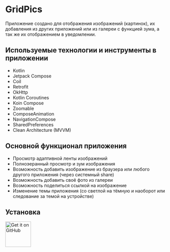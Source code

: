 # GridPics
Приложение создано для отображения изображений (картинок), их добавления из других приложений или из галереи с функцией зума, а так же их отображением в уведомлении. 

## Используемые технологии и инструменты в приложении
- Kotlin
- Jetpack Compose
- Coil
- Retrofit
- OkHttp
- Kotlin Coroutines
- Koin Compose
- Zoomable
- ComposeAnimation
- NavigationCompose
- SharedPreferences
- Clean Architecture (MVVM)

## Основной функционал приложения
- Просмотр адаптивной ленты изображений
- Полноэеранный просмотр и зум изображения
- Возможность добавить изображение из браузера или любого другого приложения (через системный share)
- Возможность добавить своё фото из галереи
- Возможность поделиться ссылкой на изображение 
- Изменение темы приложения (со светлой на тёмную и наоборот или  следование за темой на устройстве)

## Установка
[<img src="https://raw.githubusercontent.com/mateusz-bak/openreads/master/doc/github/get-it-on-github.png"
    alt="Get it on GitHub"
    height="80">](https://github.com/zhek1chan/GridPics/releases/tag/v2)

